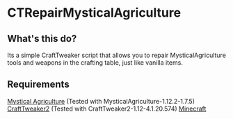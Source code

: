 # CTRepairMysticalAgriculture

## What's this do?
Its a simple CraftTweaker script that allows you to repair MysticalAgriculture tools and weapons in the crafting table, just like vanilla items.

## Requirements
[Mystical Agriculture](https://www.curseforge.com/minecraft/mc-mods/mystical-agriculture) (Tested with MysticalAgriculture-1.12.2-1.7.5)
[CraftTweaker2](https://www.curseforge.com/minecraft/mc-mods/crafttweaker) (Tested with CraftTweaker2-1.12-4.1.20.574)
[Minecraft](https://minecraft.net)
